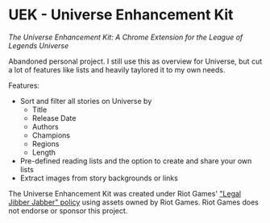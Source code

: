 # UEK - Universe Enhancement Kit
_The Universe Enhancement Kit: A Chrome Extension for the League of Legends Universe_

Abandoned personal project. I still use this as overview for Universe, but cut a lot of features like lists and heavily taylored it to my own needs.

Features:
  * Sort and filter all stories on Universe by 
	* Title
	* Release Date 
	* Authors
	* Champions
	* Regions
	* Length
  * Pre-defined reading lists and the option to create and share your own lists
  * Extract images from story backgrounds or links

The Universe Enhancement Kit was created under Riot Games' ["Legal Jibber Jabber" policy](https://www.riotgames.com/en/legal") using assets owned by Riot Games.  Riot Games does not endorse or sponsor this project.
